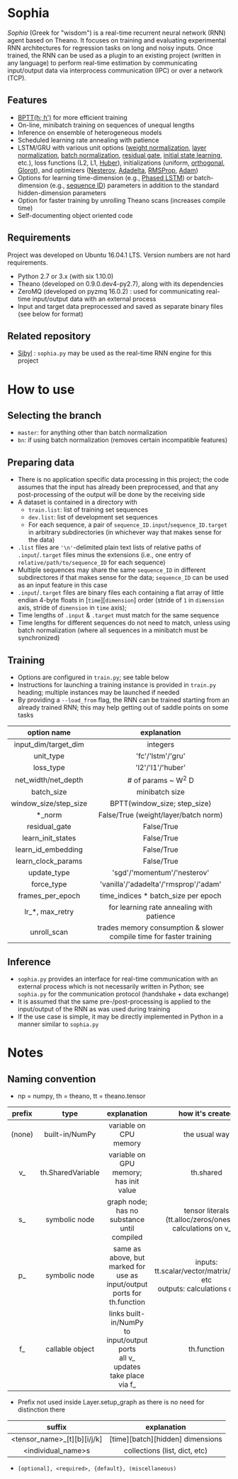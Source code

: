 
# Sophia

*Sophia* (Greek for "wisdom") is a real-time recurrent neural network (RNN)
agent based on Theano.
It focuses on training and evaluating experimental RNN architectures for
regression tasks on long and noisy inputs.
Once trained, the RNN can be used as a plugin to an existing project
(written in any language) to perform real-time estimation by communicating
input/output data via interprocess communication (IPC) or over
a network (TCP).


## Features
- [BPTT(h; h')](https://doi.org/10.1162/neco.1990.2.4.490)
  for more efficient training
- On-line, minibatch training on sequences of unequal lengths
- Inference on ensemble of heterogeneous models
- Scheduled learning rate annealing with patience
- LSTM/GRU with various unit options
 ([weight normalization](https://arxiv.org/abs/1602.07868),
  [layer normalization](https://arxiv.org/abs/1607.06450),
  [batch normalization](https://arxiv.org/abs/1603.09025),
  [residual gate](https://arxiv.org/abs/1611.01260),
  [initial state learning](https://www.cs.toronto.edu/~hinton/csc2535/notes/lec10new.pdf),
  etc.), loss functions
 (L2, L1, [Huber](https://en.wikipedia.org/wiki/Huber_loss)),
  initializations (uniform,
  [orthogonal](https://arxiv.org/abs/1312.6120),
  [Glorot](http://www.jmlr.org/proceedings/papers/v9/glorot10a/glorot10a.pdf)),
  and optimizers
 ([Nesterov](https://arxiv.org/abs/1212.0901),
  [Adadelta](https://arxiv.org/abs/1212.5701),
  [RMSProp](http://www.cs.toronto.edu/~tijmen/csc321/slides/lecture_slides_lec6.pdf),
  [Adam](https://arxiv.org/abs/1412.6980))
- Options for learning time-dimension
  (e.g., [Phased LSTM](https://arxiv.org/abs/1610.09513))
  or batch-dimension
  (e.g., [sequence ID](https://doi.org/10.1109/ICASSP.2013.6639211))
  parameters in addition to the standard hidden-dimension parameters
- Option for faster training by unrolling Theano scans (increases compile time)
- Self-documenting object oriented code


## Requirements
Project was developed on Ubuntu 16.04.1 LTS.
Version numbers are not hard requirements.

- Python 2.7 or 3.x (with six 1.10.0)
- Theano (developed on 0.9.0.dev4-py2.7), along with its dependencies
- ZeroMQ (developed on pyzmq 16.0.2)
  : used for communicating real-time input/output data with an external process
- Input and target data preprocessed and saved as separate binary files
  (see below for format)


## Related repository
- [Sibyl](https://github.com/junosan/Sibyl)
  : `sophia.py` may be used as the real-time RNN engine for this project


# How to use

## Selecting the branch
- `master`: for anything other than batch normalization
- `bn`: if using batch normalization (removes certain incompatible features)


## Preparing data
- There is no application specific data processing in this project;
  the code assumes that the input has already been preprocessed, and that any
  post-processing of the output will be done by the receiving side 
- A dataset is contained in a directory with
  - `train.list`: list of training set sequences
  - `dev.list`: list of development set sequences
  - For each sequence, a pair of `sequence_ID.input`/`sequence_ID.target` in
    arbitrary subdirectories (in whichever way that makes sense for the data)
- `.list` files are `'\n'`-delimited plain text lists of relative paths of
  `.input`/`.target` files minus the extensions
  (i.e., one entry of `relative/path/to/sequence_ID` for each sequence)
- Multiple sequences may share the same `sequence_ID` in different
  subdirectores if that makes sense for the data;
  `sequence_ID` can be used as an input feature in this case
- `.input`/`.target` files are binary files each containing a flat array of
  little endian 4-byte floats in [`time`][`dimension`] order
  (stride of `1` in `dimension` axis, stride of `dimension` in `time` axis);
- Time lengths of `.input` & `.target` must match for the same sequence
- Time lengths for different sequences do not need to match, unless using
  batch normalization (where all sequences in a minibatch must be synchronized)


## Training
- Options are configured in `train.py`; see table below
- Instructions for launching a training instance is provided in `train.py`
  heading; multiple instances may be launched if needed
- By providing a `--load_from` flag, the RNN can be trained starting from
  an already trained RNN; this may help getting out of saddle points on
  some tasks

|     option name      |               explanation               |
|:--------------------:|:---------------------------------------:|
| input_dim/target_dim |integers                                 |
|      unit_type       |'fc'/'lstm'/'gru'                        |
|      loss_type       |'l2'/'l1'/'huber'                        |
| net_width/net_depth  |# of params ~ W<sup>2</sup> D            |
|      batch_size      |minibatch size                           |
|window_size/step_size |BPTT(window_size; step_size)             |
|        *_norm        |False/True (weight/layer/batch norm)     |
|    residual_gate     |False/True                               |
|  learn_init_states   |False/True                               |
|  learn_id_embedding  |False/True                               |
|  learn_clock_params  |False/True                               |
|     update_type      |'sgd'/'momentum'/'nesterov'              |
|      force_type      |'vanilla'/'adadelta'/'rmsprop'/'adam'    |
|   frames_per_epoch   |time_indices * batch_size per epoch      |
|   lr_*, max_retry    |for learning rate annealing with patience|
|     unroll_scan      |trades memory consumption & slower compile time for faster training|


## Inference
- `sophia.py` provides an interface for real-time communication with an
  external process which is not necessarily written in Python;
  see `sophia.py` for the communication protocol (handshake + data exchange)
- It is assumed that the same pre-/post-processing is applied to the
  input/output of the RNN as was used during training
- If the use case is simple, it may be directly implemented in Python in
  a manner similar to `sophia.py`


# Notes

## Naming convention
* np = numpy, th = theano, tt = theano.tensor

|  prefix   |      type       |                                   explanation                                    |how it's created|
|:---------:|:---------------:|:--------------------------------------------------------------------------------:|:--------------:|
|  (none)   | built-in/NumPy  |variable on CPU memory                                                            |the usual way   |
|    v_     |th.SharedVariable|variable on GPU memory; has init value                                            |th.shared       |
|    s_     |  symbolic node  |graph node; has no substance until compiled                                       |tensor literals (tt.alloc/zeros/ones, etc) <br> calculations on v_/s_|
|    p_     |  symbolic node  |same as above, but marked for use as       <br> input/output ports for th.function|inputs: tt.scalar/vector/matrix/tensor3, etc <br> outputs: calculations on v_/s_|
|    f_     | callable object |links built-in/NumPy to input/output ports <br> all v_ updates take place via f_  |th.function     |

* Prefix not used inside Layer.setup_graph as there is no need for distinction there

|           suffix          |          explanation           |
|:-------------------------:|:------------------------------:|
|<tensor_name>_[t][b][i/j/k]|[time][batch][hidden] dimensions|
|    <individual_name>s     |collections (list, dict, etc)   |

* `[optional], <required>, {default}, (miscellaneous)`

